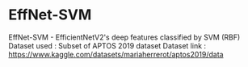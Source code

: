 # EffNet-SVM
EffNet-SVM - EfficientNetV2's deep features classified by SVM (RBF)
Dataset used : Subset of APTOS 2019 dataset
Dataset link : https://www.kaggle.com/datasets/mariaherrerot/aptos2019/data

